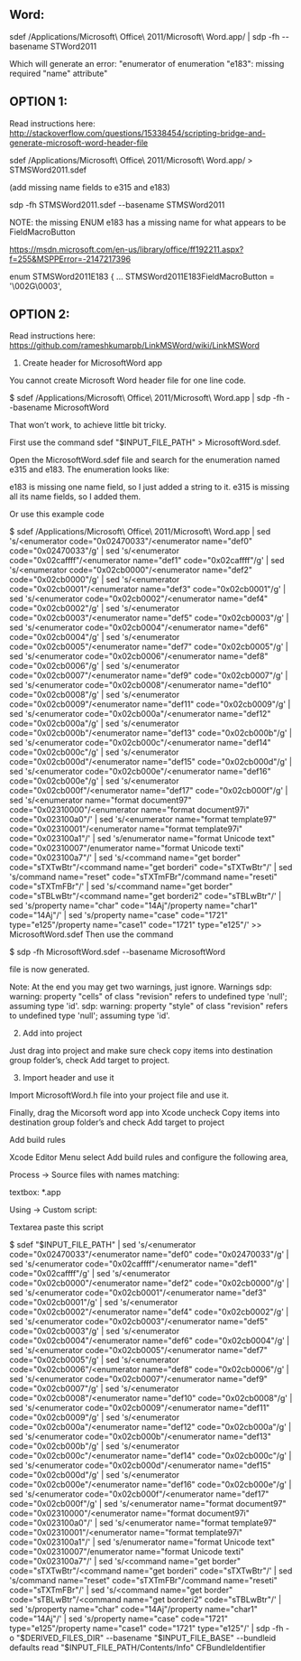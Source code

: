 

Word:
----
sdef /Applications/Microsoft\ Office\ 2011/Microsoft\ Word.app/ | sdp -fh --basename STWord2011

Which will generate an error: "enumerator of enumeration "e183": missing required "name" attribute"


OPTION 1:
-----
Read instructions here: http://stackoverflow.com/questions/15338454/scripting-bridge-and-generate-microsoft-word-header-file

sdef /Applications/Microsoft\ Office\ 2011/Microsoft\ Word.app/ > STMSWord2011.sdef

(add missing name fields to e315 and e183)

sdp -fh STMSWord2011.sdef --basename STMSWord2011

NOTE: the missing ENUM e183 has a missing name for what appears to be FieldMacroButton

https://msdn.microsoft.com/en-us/library/office/ff192211.aspx?f=255&MSPPError=-2147217396

enum STMSWord2011E183 {
...
STMSWord2011E183FieldMacroButton = '\002G\0003',


OPTION 2:
-----
Read instructions here: https://github.com/rameshkumarpb/LinkMSWord/wiki/LinkMSWord

1. Create header for MicrosoftWord app

You cannot create Microsoft Word header file for one line code.

$ sdef /Applications/Microsoft\ Office\ 2011/Microsoft\ Word.app | sdp -fh --basename MicrosoftWord

That won’t work, to achieve little bit tricky.

First use the command sdef "$INPUT_FILE_PATH" > MicrosoftWord.sdef.

Open the MicrosoftWord.sdef file and search for the enumeration named e315 and e183. The enumeration looks like:

e183 is missing one name field, so I just added a string to it. e315 is missing all its name fields, so I added them.

Or use this example code

$ sdef /Applications/Microsoft\ Office\ 2011/Microsoft\ Word.app | sed 's/<enumerator code="0x02470033"/<enumerator name="def0" code="0x02470033"/g' |  sed 's/<enumerator code="0x02caffff"/<enumerator name="def1" code="0x02caffff"/g' | sed 's/<enumerator code="0x02cb0000"/<enumerator name="def2" code="0x02cb0000"/g' | sed 's/<enumerator code="0x02cb0001"/<enumerator name="def3" code="0x02cb0001"/g' | sed 's/<enumerator code="0x02cb0002"/<enumerator name="def4" code="0x02cb0002"/g' | sed 's/<enumerator code="0x02cb0003"/<enumerator name="def5" code="0x02cb0003"/g' | sed 's/<enumerator code="0x02cb0004"/<enumerator name="def6" code="0x02cb0004"/g' | sed 's/<enumerator code="0x02cb0005"/<enumerator name="def7" code="0x02cb0005"/g' | sed 's/<enumerator code="0x02cb0006"/<enumerator name="def8" code="0x02cb0006"/g' | sed 's/<enumerator code="0x02cb0007"/<enumerator name="def9" code="0x02cb0007"/g' | sed 's/<enumerator code="0x02cb0008"/<enumerator name="def10" code="0x02cb0008"/g' | sed 's/<enumerator code="0x02cb0009"/<enumerator name="def11" code="0x02cb0009"/g' | sed 's/<enumerator code="0x02cb000a"/<enumerator name="def12" code="0x02cb000a"/g' | sed 's/<enumerator code="0x02cb000b"/<enumerator name="def13" code="0x02cb000b"/g' | sed 's/<enumerator code="0x02cb000c"/<enumerator name="def14" code="0x02cb000c"/g' | sed 's/<enumerator code="0x02cb000d"/<enumerator name="def15" code="0x02cb000d"/g' | sed 's/<enumerator code="0x02cb000e"/<enumerator name="def16" code="0x02cb000e"/g' | sed 's/<enumerator code="0x02cb000f"/<enumerator name="def17" code="0x02cb000f"/g' | sed 's/<enumerator name="format document97" code="0x02310000"/<enumerator name="format document97i" code="0x023100a0"/' | sed 's/<enumerator name="format template97" code="0x02310001"/<enumerator name="format template97i" code="0x023100a1"/' | sed 's/enumerator name="format Unicode text" code="0x02310007"/enumerator name="format Unicode texti" code="0x023100a7"/' | sed 's/<command name="get border" code="sTXTwBtr"/<command name="get borderi" code="sTXTwBtr"/' | sed 's/command name="reset" code="sTXTmFBr"/command name="reseti" code="sTXTmFBr"/' | sed 's/<command name="get border" code="sTBLwBtr"/<command name="get borderi2" code="sTBLwBtr"/' | sed 's/property name="char" code="14Aj"/property name="char1" code="14Aj"/' | sed 's/property name="case" code="1721" type="e125"/property name="case1" code="1721" type="e125"/' >> MicrosoftWord.sdef
Then use the command

$ sdp -fh MicrosoftWord.sdef --basename MicrosoftWord

file is now generated.

Note: At the end you may get two warnings, just ignore. Warnings sdp: warning: property "cells" of class "revision" refers to undefined type 'null'; assuming type 'id'. sdp: warning: property "style" of class "revision" refers to undefined type 'null'; assuming type 'id'.

2. Add into project

Just drag into project and make sure check copy items into destination group folder’s, check Add target to project.

3. Import header and use it

Import MicrosoftWord.h file into your project file and use it.

Finally, drag the Micorsoft word app into Xcode uncheck Copy items into destination group folder’s and check Add target to project

Add build rules

Xcode Editor Menu select Add build rules and configure the following area,

Process -> Source files with names matching:

textbox: *.app

Using -> Custom script:

Textarea paste this script

$ sdef "$INPUT_FILE_PATH" | sed 's/<enumerator code="0x02470033"/<enumerator name="def0" code="0x02470033"/g' | sed 's/<enumerator code="0x02caffff"/<enumerator name="def1" code="0x02caffff"/g' | sed 's/<enumerator code="0x02cb0000"/<enumerator name="def2" code="0x02cb0000"/g' | sed 's/<enumerator code="0x02cb0001"/<enumerator name="def3" code="0x02cb0001"/g' | sed 's/<enumerator code="0x02cb0002"/<enumerator name="def4" code="0x02cb0002"/g' | sed 's/<enumerator code="0x02cb0003"/<enumerator name="def5" code="0x02cb0003"/g' | sed 's/<enumerator code="0x02cb0004"/<enumerator name="def6" code="0x02cb0004"/g' | sed 's/<enumerator code="0x02cb0005"/<enumerator name="def7" code="0x02cb0005"/g' | sed 's/<enumerator code="0x02cb0006"/<enumerator name="def8" code="0x02cb0006"/g' | sed 's/<enumerator code="0x02cb0007"/<enumerator name="def9" code="0x02cb0007"/g' | sed 's/<enumerator code="0x02cb0008"/<enumerator name="def10" code="0x02cb0008"/g' | sed 's/<enumerator code="0x02cb0009"/<enumerator name="def11" code="0x02cb0009"/g' | sed 's/<enumerator code="0x02cb000a"/<enumerator name="def12" code="0x02cb000a"/g' | sed 's/<enumerator code="0x02cb000b"/<enumerator name="def13" code="0x02cb000b"/g' | sed 's/<enumerator code="0x02cb000c"/<enumerator name="def14" code="0x02cb000c"/g' | sed 's/<enumerator code="0x02cb000d"/<enumerator name="def15" code="0x02cb000d"/g' | sed 's/<enumerator code="0x02cb000e"/<enumerator name="def16" code="0x02cb000e"/g' | sed 's/<enumerator code="0x02cb000f"/<enumerator name="def17" code="0x02cb000f"/g' | sed 's/<enumerator name="format document97" code="0x02310000"/<enumerator name="format document97i" code="0x023100a0"/' | sed 's/<enumerator name="format template97" code="0x02310001"/<enumerator name="format template97i" code="0x023100a1"/' | sed 's/enumerator name="format Unicode text" code="0x02310007"/enumerator name="format Unicode texti" code="0x023100a7"/' | sed 's/<command name="get border" code="sTXTwBtr"/<command name="get borderi" code="sTXTwBtr"/' | sed 's/command name="reset" code="sTXTmFBr"/command name="reseti" code="sTXTmFBr"/' | sed 's/<command name="get border" code="sTBLwBtr"/<command name="get borderi2" code="sTBLwBtr"/' | sed 's/property name="char" code="14Aj"/property name="char1" code="14Aj"/' | sed 's/property name="case" code="1721" type="e125"/property name="case1" code="1721" type="e125"/' | sdp -fh -o "$DERIVED_FILES_DIR" --basename "$INPUT_FILE_BASE" --bundleid defaults read "$INPUT_FILE_PATH/Contents/Info" CFBundleIdentifier


